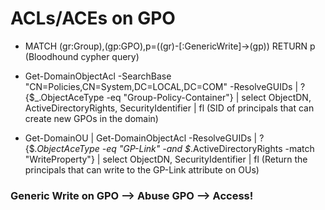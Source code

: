 # ACLs/ACEs on GPO

 - MATCH (gr:Group),(gp:GPO),p=((gr)-[:GenericWrite]->(gp)) RETURN p (Bloodhound cypher query)

 - Get-DomainObjectAcl -SearchBase "CN=Policies,CN=System,DC=LOCAL,DC=COM" -ResolveGUIDs | ?{$_.ObjectAceType -eq "Group-Policy-Container"} | select ObjectDN, ActiveDirectoryRights, SecurityIdentifier | fl (SID of principals that can create new GPOs in the domain)

 - Get-DomainOU | Get-DomainObjectAcl -ResolveGUIDs | ?{$_.ObjectAceType -eq "GP-Link" -and $_.ActiveDirectoryRights -match "WriteProperty"} | select ObjectDN, SecurityIdentifier | fl (Return the principals that can write to the GP-Link attribute on OUs)

 ### Generic Write on GPO --> Abuse GPO --> Access! 

